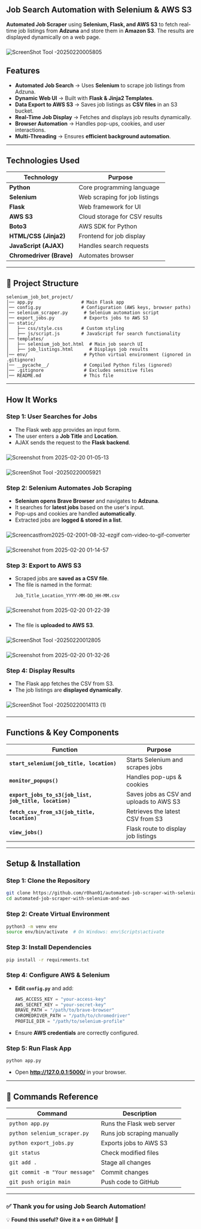 ## **Job Search Automation with Selenium & AWS S3**

**Automated Job Scraper** using **Selenium, Flask, and AWS S3** to fetch real-time job listings from **Adzuna** and store them in **Amazon S3**. The results are displayed dynamically on a web page.
###
![ScreenShot Tool -20250220005805](https://github.com/user-attachments/assets/69bc7d48-fd4b-4ac8-b444-e11810cd9718)
###

## **Features**
- **Automated Job Search** → Uses **Selenium** to scrape job listings from Adzuna.
- **Dynamic Web UI** → Built with **Flask & Jinja2 Templates**.
- **Data Export to AWS S3** → Saves job listings as **CSV files** in an S3 bucket.
- **Real-Time Job Display** → Fetches and displays job results dynamically.
- **Browser Automation** → Handles pop-ups, cookies, and user interactions.
- **Multi-Threading** → Ensures **efficient background automation**.

---

## **Technologies Used**
| Technology  | Purpose |
|------------|---------|
| **Python** | Core programming language |
| **Selenium** | Web scraping for job listings |
| **Flask** | Web framework for UI |
| **AWS S3** | Cloud storage for CSV results |
| **Boto3** | AWS SDK for Python |
| **HTML/CSS (Jinja2)** | Frontend for job display |
| **JavaScript (AJAX)** | Handles search requests |
| **Chromedriver (Brave)** | Automates browser |

---

## **📂 Project Structure**
```
selenium_job_bot_project/
│── app.py                  # Main Flask app
│── config.py               # Configuration (AWS keys, browser paths)
│── selenium_scraper.py      # Selenium automation script
│── export_jobs.py           # Exports jobs to AWS S3
│── static/
│   ├── css/style.css       # Custom styling
│   ├── js/script.js        # JavaScript for search functionality
│── templates/
│   ├── selenium_job_bot.html  # Main job search UI
│   ├── job_listings.html      # Displays job results
│── env/                     # Python virtual environment (ignored in .gitignore)
│── __pycache__/             # Compiled Python files (ignored)
│── .gitignore               # Excludes sensitive files
│── README.md                # This file
```

---

## **How It Works**
### **Step 1: User Searches for Jobs**
- The Flask web app provides an input form.
- The user enters a **Job Title** and **Location**.
- AJAX sends the request to the **Flask backend**.
###
![Screenshot from 2025-02-20 01-05-13](https://github.com/user-attachments/assets/862770f9-f408-49b0-b599-7b6d6058ab03)
###
![ScreenShot Tool -20250220005921](https://github.com/user-attachments/assets/097baad5-aa75-435b-89c4-23df9d94724b)
###

### **Step 2: Selenium Automates Job Scraping**
- **Selenium opens Brave Browser** and navigates to **Adzuna**.
- It searches for **latest jobs** based on the user's input.
- Pop-ups and cookies are handled **automatically**.
- Extracted jobs are **logged & stored in a list**.
###
![Screencastfrom2025-02-2001-08-32-ezgif com-video-to-gif-converter](https://github.com/user-attachments/assets/d4be3aca-0663-4c2b-9205-f74527c292c7)
###
![Screenshot from 2025-02-20 01-14-57](https://github.com/user-attachments/assets/a1a41384-6d45-433a-a858-966b6036e66c)
###
### **Step 3: Export to AWS S3**
- Scraped jobs are **saved as a CSV file**.
- The file is named in the format:  
  ```
  Job_Title_Location_YYYY-MM-DD_HH-MM.csv
  ```
###
![Screenshot from 2025-02-20 01-22-39](https://github.com/user-attachments/assets/c2a858fa-b355-4c9d-b2d8-aed48076928e)
###
- The file is **uploaded to AWS S3**.
###
![ScreenShot Tool -20250220012805](https://github.com/user-attachments/assets/f7538690-dffb-49e4-961e-beaac76ec069)
###
![Screenshot from 2025-02-20 01-32-26](https://github.com/user-attachments/assets/773cdc56-929a-4af4-b8ef-585c37316b03)
###
### **Step 4: Display Results**
- The Flask app fetches the CSV from S3.
- The job listings are **displayed dynamically**.
###
![ScreenShot Tool -20250220014113 (1)](https://github.com/user-attachments/assets/5babbfba-dc5e-4e5e-b0c8-b1b057558b5d)
###
---

## **Functions & Key Components**
| Function  | Purpose |
|------------|---------|
| **`start_selenium(job_title, location)`** | Starts Selenium and scrapes jobs |
| **`monitor_popups()`** | Handles pop-ups & cookies |
| **`export_jobs_to_s3(job_list, job_title, location)`** | Saves jobs as CSV and uploads to AWS S3 |
| **`fetch_csv_from_s3(job_title, location)`** | Retrieves the latest CSV from S3 |
| **`view_jobs()`** | Flask route to display job listings |

---

## **Setup & Installation**
### **Step 1: Clone the Repository**
```bash
git clone https://github.com/r0han01/automated-job-scraper-with-selenium-and-aws.git
cd automated-job-scraper-with-selenium-and-aws
```

### **Step 2: Create Virtual Environment**
```bash
python3 -m venv env
source env/bin/activate  # On Windows: env\Scripts\activate
```

### **Step 3: Install Dependencies**
```bash
pip install -r requirements.txt
```

### **Step 4: Configure AWS & Selenium**
- **Edit `config.py`** and add:
  ```python
  AWS_ACCESS_KEY = "your-access-key"
  AWS_SECRET_KEY = "your-secret-key"
  BRAVE_PATH = "/path/to/brave-browser"
  CHROMEDRIVER_PATH = "/path/to/chromedriver"
  PROFILE_DIR = "/path/to/selenium-profile"
  ```
- Ensure **AWS credentials** are correctly configured.

### **Step 5: Run Flask App**
```bash
python app.py
```
- Open **http://127.0.0.1:5000/** in your browser.

---

## **📜 Commands Reference**
| Command  | Description |
|------------|---------|
| `python app.py` | Runs the Flask web server |
| `python selenium_scraper.py` | Runs job scraping manually |
| `python export_jobs.py` | Exports jobs to AWS S3 |
| `git status` | Check modified files |
| `git add .` | Stage all changes |
| `git commit -m "Your message"` | Commit changes |
| `git push origin main` | Push code to GitHub |


---

### ✅ **Thank you for using Job Search Automation!**
💡 **Found this useful? Give it a ⭐ on GitHub!** 🚀
